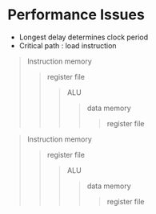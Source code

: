 # Performance Issues
* Longest delay determines clock period
* Critical path : load instruction

>Instruction memory
>>register file
>>>ALU
>>>>data memory
>>>>>register file

>Instruction memory
>>register file
>>>ALU
>>>>data memory
>>>>>register file